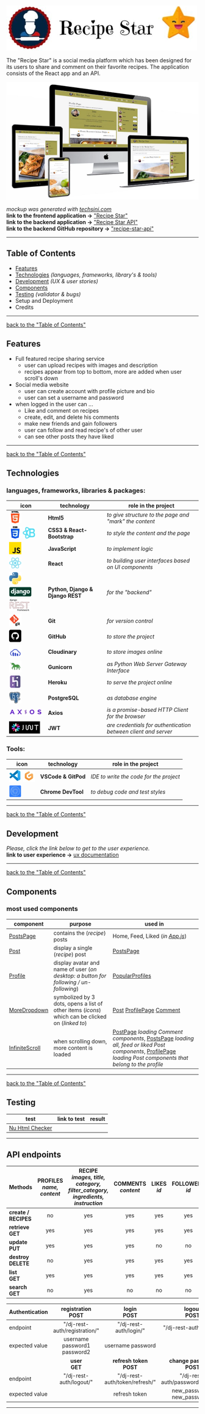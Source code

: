 ![Recipe Star](./docs/images/recipe-star_title.webp)

The "Recipe Star" is a social media platform which has been designed for its users to share and comment on their favorite recipes. The application consists of the React app and an API.

![recipe-star mockup](./docs/images/recipe-star_mockup_2.webp)

*mockup was generated with [techsini.com](https://techsini.com/multi-mockup/index.php)*  
**link to the frontend application ->** ["Recipe Star"](https://recipe-star.herokuapp.com/)  
**link to the backend application ->** ["Recipe Star API"](https://recipe-star-api.herokuapp.com/)  
**link to the backend GitHub repository ->** ["recipe-star-api"](https://github.com/Zolske/recipe-star-api)
***
## Table of Contents
- [Features](#features)
- [Technologies](#technologies) *(languages, frameworks, library's & tools)*
- [Development](#development) *(UX & user stories)*
- [Components](#components)
- [Testing](#testing) *(validator & bugs)*
- Setup and Deployment
- Credits
***
[back to the "Table of Contents"](#table-of-contents)
## Features
- Full featured recipe sharing service
  - user can upload recipes with images and description
  - recipes appear from top to bottom, more are added when user scroll's down
- Social media website
  - user can create account with profile picture and bio
  - user can set a username and password
- when logged in the user can ...
  - Like and comment on recipes
  - create, edit, and delete his comments
  - make new friends and gain followers
  - user can follow and read recipe's of other user
  - can see other posts they have liked
***
[back to the "Table of Contents"](#table-of-contents)
## Technologies
### languages, frameworks, libraries & packages:
|icon|technology|role in the project|
| ---- | ---- | ---- |
|![html](./docs/images/html32x32.webp)|**Html5**|*to give structure to the page and "mark" the content*|
|![css3](./docs/images/css32x32.webp) ![RnB](./docs/images/react-bootstrap32x32.webp)|**CSS3 & React-Bootstrap**|*to style the content and the page*|
|![js](./docs/images/js32x32.webp)|**JavaScript**|*to implement logic*|
|![react](./docs/images/react32x32.webp)|**React**|*to building user interfaces based on UI components*|
|![python](./docs/images/python32x32.webp) ![django](./docs/images/django32x32.webp) ![rest-d](./docs/images/django-rest32x32.webp)|**Python, Django & Django REST**|*for the "backend"*|
|![git](./docs/images/git32x32.webp)|**Git**|*for version control*|
|![gitHub](./docs/images/github32x32.webp)|**GitHub**|*to store the project*|
|![cloudinary](./docs/images/cloudinary32x32.webp)|**Cloudinary**|*to store images online*|
|![gunicorn](./docs/images/gunicornare32x32.webp)|**Gunicorn**|*as Python Web Server Gateway Interface*|
|![heroku](./docs/images/heroku32x32.webp)|**Heroku**|*to serve the project online*|
|![postgreSQL](./docs/images/postgresql32x32.webp)|**PostgreSQL**|*as database engine*|
|![axios](./docs/images/axios32x32.webp)|**Axios**|*is a promise-based HTTP Client for the browser*|
|![jwt](./docs/images/JWT32x32.webp)|**JWT**|*are credentials for authentication between client and server*|
### Tools:
|icon|technology|role in the project|
| ---- | ---- | ---- |
|![vscode](./docs/images/vscode32x32.webp) ![gitPod](./docs/images/gitPod32x32.webp)|**VSCode & GitPod**|*IDE to write the code for the project*|
|![chromDevTool](./docs/images/chromeDevTool32x32.webp)|**Chrome DevTool**|*to debug code and test styles*|
***
[back to the "Table of Contents"](#table-of-contents)
## Development
*Please, click the link below to get to the user experience.*  
**link to user experience ->** [ux documentation](./docs/ux.md)
***
[back to the "Table of Contents"](#table-of-contents)
## Components  
### most used components
| component | purpose | used in |
| --- | --- | --- |
|[PostsPage](./src/pages/posts/PostsPage.js) | contains the (*recipe*) posts | Home, Feed, Liked (*in [App.js](./src/App.js)*)|
|[Post](./src/pages/posts/Post.js)| display a single (*recipe*) post|[PostsPage](./src/pages/posts/PostsPage.js)|
|[Profile](./src/pages/profiles/Profile.js)|display avatar and name of user (*on desktop: a button for following / un-following*) | [PopularProfiles](./src/pages/profiles/PopularProfiles.js)|
|[MoreDropdown](./src/components/MoreDropdown.js)| symbolized by 3 dots, opens a list of other items (*icons*) which can be clicked on (*linked to*)|[Post](./src/pages/posts/Post.js) [ProfilePage](./src/pages/profiles/ProfilePage.js) [Comment](./src/pages/comments/Comment.js)|
|[InfiniteScroll](https://www.npmjs.com/package/react-infinite-scroll-component)|when scrolling down, more content is loaded|[PostPage](./src/pages/posts/Post.js) *loading Comment components*, [PostsPage](./src/pages/posts/PostsPage.js) *loading all, feed or liked Post components*, [ProfilePage](./src/pages/profiles/ProfilePage.js) *loading Post components that belong to the profile*
***
[back to the "Table of Contents"](#table-of-contents)
## Testing
|test|link to test|result|
| --- | --- | --- |
|[Nu Html Checker]()












***
  ## API endpoints

  | Methods                  | PROFILES <br> _name, content_ | RECIPE <br> _images, title, category, filter_category, ingredients, instruction_ | COMMENTS <br> _content_ | LIKES <br> _id_ | FOLLOWERS <br> _id_ |
  | ------------------------ | :---------------------------: | :------------------------------------------------------------------------------: | :---------------------: | :-------------: | :-----------------: |
  | **create /<br> RECIPES** |              no               |                                       yes                                        |           yes           |       yes       |         yes         |
  | **retrieve<br> GET**     |              yes              |                                       yes                                        |           yes           |       yes       |         yes         |
  | **update<br> PUT**       |              yes              |                                       yes                                        |           yes           |       no        |         no          |
  | **destroy<br>DELETE**    |              no               |                                       yes                                        |           yes           |       yes       |         yes         |
  | **list<br>GET**          |              yes              |                                       yes                                        |           yes           |       yes       |         yes         |
  | **search<br>GET**        |              no               |                                       yes                                        |           no            |       no        |         no          |

  | Authentication |  registration <br> **POST**   |      login <br> **POST**       |       logout <br> **POST**       |
  | -------------- | :---------------------------: | :----------------------------: | :------------------------------: |
  | endpoint       | "/dj-rest-auth/registration/" |     "/dj-rest-auth/login/"     |     "/dj-rest-auth/logout/"      |
  | expected value | username password1 password2  |       username password        |
  |                |       **user <br> GET**       |  **refresh token <br> POST**   |  **change password <br> POST**   |
  | endpoint       |    "/dj-rest-auth/logout/"    | "/dj-rest-auth/token/refresh/" | "/dj-rest-auth/password/change/" |
  | expected value |                               |         refresh token          |   new_password1 new_password2    |
***